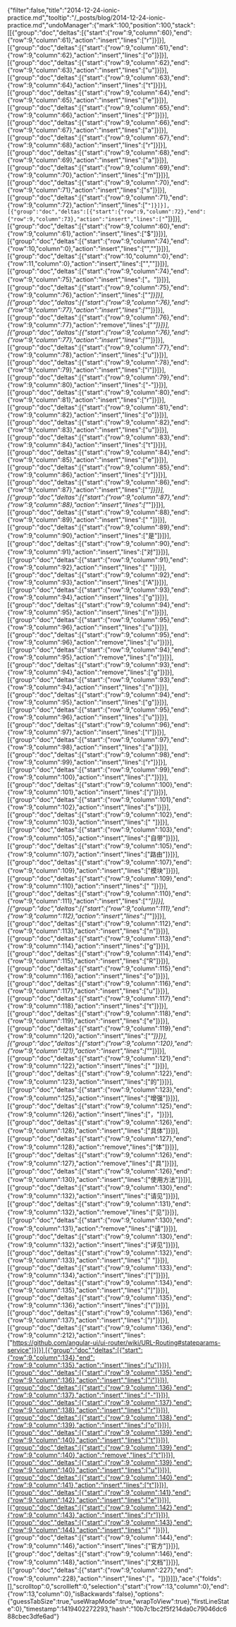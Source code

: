 {"filter":false,"title":"2014-12-24-ionic-practice.md","tooltip":"/_posts/blog/2014-12-24-ionic-practice.md","undoManager":{"mark":100,"position":100,"stack":[[{"group":"doc","deltas":[{"start":{"row":9,"column":60},"end":{"row":9,"column":61},"action":"insert","lines":["r"]}]}],[{"group":"doc","deltas":[{"start":{"row":9,"column":61},"end":{"row":9,"column":62},"action":"insert","lines":["o"]}]}],[{"group":"doc","deltas":[{"start":{"row":9,"column":62},"end":{"row":9,"column":63},"action":"insert","lines":["u"]}]}],[{"group":"doc","deltas":[{"start":{"row":9,"column":63},"end":{"row":9,"column":64},"action":"insert","lines":["t"]}]}],[{"group":"doc","deltas":[{"start":{"row":9,"column":64},"end":{"row":9,"column":65},"action":"insert","lines":["e"]}]}],[{"group":"doc","deltas":[{"start":{"row":9,"column":65},"end":{"row":9,"column":66},"action":"insert","lines":["P"]}]}],[{"group":"doc","deltas":[{"start":{"row":9,"column":66},"end":{"row":9,"column":67},"action":"insert","lines":["a"]}]}],[{"group":"doc","deltas":[{"start":{"row":9,"column":67},"end":{"row":9,"column":68},"action":"insert","lines":["r"]}]}],[{"group":"doc","deltas":[{"start":{"row":9,"column":68},"end":{"row":9,"column":69},"action":"insert","lines":["a"]}]}],[{"group":"doc","deltas":[{"start":{"row":9,"column":69},"end":{"row":9,"column":70},"action":"insert","lines":["m"]}]}],[{"group":"doc","deltas":[{"start":{"row":9,"column":70},"end":{"row":9,"column":71},"action":"insert","lines":["s"]}]}],[{"group":"doc","deltas":[{"start":{"row":9,"column":71},"end":{"row":9,"column":72},"action":"insert","lines":["`"]}]}],[{"group":"doc","deltas":[{"start":{"row":9,"column":72},"end":{"row":9,"column":73},"action":"insert","lines":["`"]}]}],[{"group":"doc","deltas":[{"start":{"row":9,"column":60},"end":{"row":9,"column":61},"action":"insert","lines":["$"]}]}],[{"group":"doc","deltas":[{"start":{"row":9,"column":74},"end":{"row":10,"column":0},"action":"insert","lines":["",""]}]}],[{"group":"doc","deltas":[{"start":{"row":10,"column":0},"end":{"row":11,"column":0},"action":"insert","lines":["",""]}]}],[{"group":"doc","deltas":[{"start":{"row":9,"column":74},"end":{"row":9,"column":75},"action":"insert","lines":["。"]}]}],[{"group":"doc","deltas":[{"start":{"row":9,"column":75},"end":{"row":9,"column":76},"action":"insert","lines":["*"]}]}],[{"group":"doc","deltas":[{"start":{"row":9,"column":76},"end":{"row":9,"column":77},"action":"insert","lines":["*"]}]}],[{"group":"doc","deltas":[{"start":{"row":9,"column":76},"end":{"row":9,"column":77},"action":"remove","lines":["*"]}]}],[{"group":"doc","deltas":[{"start":{"row":9,"column":76},"end":{"row":9,"column":77},"action":"insert","lines":["*"]}]}],[{"group":"doc","deltas":[{"start":{"row":9,"column":77},"end":{"row":9,"column":78},"action":"insert","lines":["u"]}]}],[{"group":"doc","deltas":[{"start":{"row":9,"column":78},"end":{"row":9,"column":79},"action":"insert","lines":["i"]}]}],[{"group":"doc","deltas":[{"start":{"row":9,"column":79},"end":{"row":9,"column":80},"action":"insert","lines":["-"]}]}],[{"group":"doc","deltas":[{"start":{"row":9,"column":80},"end":{"row":9,"column":81},"action":"insert","lines":["r"]}]}],[{"group":"doc","deltas":[{"start":{"row":9,"column":81},"end":{"row":9,"column":82},"action":"insert","lines":["o"]}]}],[{"group":"doc","deltas":[{"start":{"row":9,"column":82},"end":{"row":9,"column":83},"action":"insert","lines":["u"]}]}],[{"group":"doc","deltas":[{"start":{"row":9,"column":83},"end":{"row":9,"column":84},"action":"insert","lines":["t"]}]}],[{"group":"doc","deltas":[{"start":{"row":9,"column":84},"end":{"row":9,"column":85},"action":"insert","lines":["e"]}]}],[{"group":"doc","deltas":[{"start":{"row":9,"column":85},"end":{"row":9,"column":86},"action":"insert","lines":["r"]}]}],[{"group":"doc","deltas":[{"start":{"row":9,"column":86},"end":{"row":9,"column":87},"action":"insert","lines":["*"]}]}],[{"group":"doc","deltas":[{"start":{"row":9,"column":87},"end":{"row":9,"column":88},"action":"insert","lines":["*"]}]}],[{"group":"doc","deltas":[{"start":{"row":9,"column":88},"end":{"row":9,"column":89},"action":"insert","lines":[" "]}]}],[{"group":"doc","deltas":[{"start":{"row":9,"column":89},"end":{"row":9,"column":90},"action":"insert","lines":["是"]}]}],[{"group":"doc","deltas":[{"start":{"row":9,"column":90},"end":{"row":9,"column":91},"action":"insert","lines":["对"]}]}],[{"group":"doc","deltas":[{"start":{"row":9,"column":91},"end":{"row":9,"column":92},"action":"insert","lines":[" "]}]}],[{"group":"doc","deltas":[{"start":{"row":9,"column":92},"end":{"row":9,"column":93},"action":"insert","lines":["A"]}]}],[{"group":"doc","deltas":[{"start":{"row":9,"column":93},"end":{"row":9,"column":94},"action":"insert","lines":["g"]}]}],[{"group":"doc","deltas":[{"start":{"row":9,"column":94},"end":{"row":9,"column":95},"action":"insert","lines":["n"]}]}],[{"group":"doc","deltas":[{"start":{"row":9,"column":95},"end":{"row":9,"column":96},"action":"insert","lines":["u"]}]}],[{"group":"doc","deltas":[{"start":{"row":9,"column":95},"end":{"row":9,"column":96},"action":"remove","lines":["u"]}]}],[{"group":"doc","deltas":[{"start":{"row":9,"column":94},"end":{"row":9,"column":95},"action":"remove","lines":["n"]}]}],[{"group":"doc","deltas":[{"start":{"row":9,"column":93},"end":{"row":9,"column":94},"action":"remove","lines":["g"]}]}],[{"group":"doc","deltas":[{"start":{"row":9,"column":93},"end":{"row":9,"column":94},"action":"insert","lines":["n"]}]}],[{"group":"doc","deltas":[{"start":{"row":9,"column":94},"end":{"row":9,"column":95},"action":"insert","lines":["g"]}]}],[{"group":"doc","deltas":[{"start":{"row":9,"column":95},"end":{"row":9,"column":96},"action":"insert","lines":["u"]}]}],[{"group":"doc","deltas":[{"start":{"row":9,"column":96},"end":{"row":9,"column":97},"action":"insert","lines":["l"]}]}],[{"group":"doc","deltas":[{"start":{"row":9,"column":97},"end":{"row":9,"column":98},"action":"insert","lines":["a"]}]}],[{"group":"doc","deltas":[{"start":{"row":9,"column":98},"end":{"row":9,"column":99},"action":"insert","lines":["r"]}]}],[{"group":"doc","deltas":[{"start":{"row":9,"column":99},"end":{"row":9,"column":100},"action":"insert","lines":["."]}]}],[{"group":"doc","deltas":[{"start":{"row":9,"column":100},"end":{"row":9,"column":101},"action":"insert","lines":["j"]}]}],[{"group":"doc","deltas":[{"start":{"row":9,"column":101},"end":{"row":9,"column":102},"action":"insert","lines":["s"]}]}],[{"group":"doc","deltas":[{"start":{"row":9,"column":102},"end":{"row":9,"column":103},"action":"insert","lines":[" "]}]}],[{"group":"doc","deltas":[{"start":{"row":9,"column":103},"end":{"row":9,"column":105},"action":"insert","lines":["自带"]}]}],[{"group":"doc","deltas":[{"start":{"row":9,"column":105},"end":{"row":9,"column":107},"action":"insert","lines":["路由"]}]}],[{"group":"doc","deltas":[{"start":{"row":9,"column":107},"end":{"row":9,"column":109},"action":"insert","lines":["模块"]}]}],[{"group":"doc","deltas":[{"start":{"row":9,"column":109},"end":{"row":9,"column":110},"action":"insert","lines":[" "]}]}],[{"group":"doc","deltas":[{"start":{"row":9,"column":110},"end":{"row":9,"column":111},"action":"insert","lines":["*"]}]}],[{"group":"doc","deltas":[{"start":{"row":9,"column":111},"end":{"row":9,"column":112},"action":"insert","lines":["*"]}]}],[{"group":"doc","deltas":[{"start":{"row":9,"column":112},"end":{"row":9,"column":113},"action":"insert","lines":["n"]}]}],[{"group":"doc","deltas":[{"start":{"row":9,"column":113},"end":{"row":9,"column":114},"action":"insert","lines":["g"]}]}],[{"group":"doc","deltas":[{"start":{"row":9,"column":114},"end":{"row":9,"column":115},"action":"insert","lines":["R"]}]}],[{"group":"doc","deltas":[{"start":{"row":9,"column":115},"end":{"row":9,"column":116},"action":"insert","lines":["o"]}]}],[{"group":"doc","deltas":[{"start":{"row":9,"column":116},"end":{"row":9,"column":117},"action":"insert","lines":["u"]}]}],[{"group":"doc","deltas":[{"start":{"row":9,"column":117},"end":{"row":9,"column":118},"action":"insert","lines":["t"]}]}],[{"group":"doc","deltas":[{"start":{"row":9,"column":118},"end":{"row":9,"column":119},"action":"insert","lines":["e"]}]}],[{"group":"doc","deltas":[{"start":{"row":9,"column":119},"end":{"row":9,"column":120},"action":"insert","lines":["*"]}]}],[{"group":"doc","deltas":[{"start":{"row":9,"column":120},"end":{"row":9,"column":121},"action":"insert","lines":["*"]}]}],[{"group":"doc","deltas":[{"start":{"row":9,"column":121},"end":{"row":9,"column":122},"action":"insert","lines":[" "]}]}],[{"group":"doc","deltas":[{"start":{"row":9,"column":122},"end":{"row":9,"column":123},"action":"insert","lines":["的"]}]}],[{"group":"doc","deltas":[{"start":{"row":9,"column":123},"end":{"row":9,"column":125},"action":"insert","lines":["增强"]}]}],[{"group":"doc","deltas":[{"start":{"row":9,"column":125},"end":{"row":9,"column":126},"action":"insert","lines":["，"]}]}],[{"group":"doc","deltas":[{"start":{"row":9,"column":126},"end":{"row":9,"column":128},"action":"insert","lines":["具体"]}]}],[{"group":"doc","deltas":[{"start":{"row":9,"column":127},"end":{"row":9,"column":128},"action":"remove","lines":["体"]}]}],[{"group":"doc","deltas":[{"start":{"row":9,"column":126},"end":{"row":9,"column":127},"action":"remove","lines":["具"]}]}],[{"group":"doc","deltas":[{"start":{"row":9,"column":126},"end":{"row":9,"column":130},"action":"insert","lines":["使用方法"]}]}],[{"group":"doc","deltas":[{"start":{"row":9,"column":130},"end":{"row":9,"column":132},"action":"insert","lines":["请见"]}]}],[{"group":"doc","deltas":[{"start":{"row":9,"column":131},"end":{"row":9,"column":132},"action":"remove","lines":["见"]}]}],[{"group":"doc","deltas":[{"start":{"row":9,"column":130},"end":{"row":9,"column":131},"action":"remove","lines":["请"]}]}],[{"group":"doc","deltas":[{"start":{"row":9,"column":130},"end":{"row":9,"column":132},"action":"insert","lines":["详见"]}]}],[{"group":"doc","deltas":[{"start":{"row":9,"column":132},"end":{"row":9,"column":133},"action":"insert","lines":[" "]}]}],[{"group":"doc","deltas":[{"start":{"row":9,"column":133},"end":{"row":9,"column":134},"action":"insert","lines":["["]}]}],[{"group":"doc","deltas":[{"start":{"row":9,"column":134},"end":{"row":9,"column":135},"action":"insert","lines":["]"]}]}],[{"group":"doc","deltas":[{"start":{"row":9,"column":135},"end":{"row":9,"column":136},"action":"insert","lines":["("]}]}],[{"group":"doc","deltas":[{"start":{"row":9,"column":136},"end":{"row":9,"column":137},"action":"insert","lines":[")"]}]}],[{"group":"doc","deltas":[{"start":{"row":9,"column":136},"end":{"row":9,"column":212},"action":"insert","lines":["https://github.com/angular-ui/ui-router/wiki/URL-Routing#stateparams-service"]}]}],[{"group":"doc","deltas":[{"start":{"row":9,"column":134},"end":{"row":9,"column":135},"action":"insert","lines":["u"]}]}],[{"group":"doc","deltas":[{"start":{"row":9,"column":135},"end":{"row":9,"column":136},"action":"insert","lines":["i"]}]}],[{"group":"doc","deltas":[{"start":{"row":9,"column":136},"end":{"row":9,"column":137},"action":"insert","lines":["-"]}]}],[{"group":"doc","deltas":[{"start":{"row":9,"column":137},"end":{"row":9,"column":138},"action":"insert","lines":["r"]}]}],[{"group":"doc","deltas":[{"start":{"row":9,"column":138},"end":{"row":9,"column":139},"action":"insert","lines":["o"]}]}],[{"group":"doc","deltas":[{"start":{"row":9,"column":139},"end":{"row":9,"column":140},"action":"insert","lines":["t"]}]}],[{"group":"doc","deltas":[{"start":{"row":9,"column":139},"end":{"row":9,"column":140},"action":"remove","lines":["t"]}]}],[{"group":"doc","deltas":[{"start":{"row":9,"column":139},"end":{"row":9,"column":140},"action":"insert","lines":["u"]}]}],[{"group":"doc","deltas":[{"start":{"row":9,"column":140},"end":{"row":9,"column":141},"action":"insert","lines":["t"]}]}],[{"group":"doc","deltas":[{"start":{"row":9,"column":141},"end":{"row":9,"column":142},"action":"insert","lines":["e"]}]}],[{"group":"doc","deltas":[{"start":{"row":9,"column":142},"end":{"row":9,"column":143},"action":"insert","lines":["r"]}]}],[{"group":"doc","deltas":[{"start":{"row":9,"column":143},"end":{"row":9,"column":144},"action":"insert","lines":[" "]}]}],[{"group":"doc","deltas":[{"start":{"row":9,"column":144},"end":{"row":9,"column":146},"action":"insert","lines":["官方"]}]}],[{"group":"doc","deltas":[{"start":{"row":9,"column":146},"end":{"row":9,"column":148},"action":"insert","lines":["文档"]}]}],[{"group":"doc","deltas":[{"start":{"row":9,"column":227},"end":{"row":9,"column":228},"action":"insert","lines":["。"]}]}]]},"ace":{"folds":[],"scrolltop":0,"scrollleft":0,"selection":{"start":{"row":13,"column":0},"end":{"row":13,"column":0},"isBackwards":false},"options":{"guessTabSize":true,"useWrapMode":true,"wrapToView":true},"firstLineState":0},"timestamp":1419402272293,"hash":"10b7c1bc2f5f214da0c79046dc688cbec3dfe6ad"}